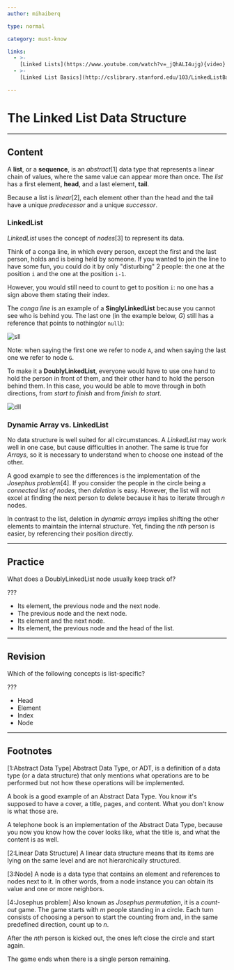 ```yaml
---
author: mihaiberq

type: normal

category: must-know

links:
  - >- 
    [Linked Lists](https://www.youtube.com/watch?v=_jQhALI4ujg){video}
  - >-
    [Linked List Basics](http://cslibrary.stanford.edu/103/LinkedListBasics.pdf){website}

---
```


# The Linked List Data Structure

---

## Content

A **list**, or a **sequence**, is an *abstract*[1] data type that represents a linear chain of values, where the same value can appear more than once. The *list* has a first element, **head**, and a last element, **tail**.

Because a list is *linear*[2], each element other than the head and the tail have a unique *predecessor* and a unique *successor*.

### LinkedList

*LinkedList* uses the concept of *nodes*[3] to represent its data.

Think of a conga line, in which every person, except the first and the last person, holds and is being held by someone. If you wanted to join the line to have some fun, you could do it by only "disturbing" 2 people: the one at the position `i` and the one at the position `i-1`.

However, you would still need to count to get to position `i`: no one has a sign above them stating their index.

The *conga line* is an example of a **SinglyLinkedList** because you cannot see who is behind you. The last one (in the example below, *G*) still has a reference that points to nothing(or `null`):

![sll](https://img.enkipro.com/9fc64a4643c8c46b7d2a600fe99a124d.png)

Note: when saying the first one we refer to node `A`, and when saying the last one we refer to node `G`.

To make it a **DoublyLinkedList**, everyone would have to use one hand to hold the person in front of them, and their other hand to hold the person behind them. In this case, you would be able to move through in both directions, from *start to finish* and from *finish to start*.

![dll](https://img.enkipro.com/dfe8bdeaffa55cb2d4504f4048f2b515.png)

### Dynamic Array vs. LinkedList

No data structure is well suited for all circumstances. A *LinkedList* may work well in one case, but cause difficulties in another. The same is true for *Arrays*, so it is necessary to understand when to choose one instead of the other.

A good example to see the differences is the implementation of the *Josephus problem*[4]. If you consider the people in the circle being a *connected list of nodes*, then *deletion* is easy. However, the list will not excel at finding the next person to delete because it has to iterate through *n* nodes.

In contrast to the list, deletion in *dynamic arrays* implies shifting the other elements to maintain the internal structure. Yet, finding the *nth* person is easier, by referencing their position directly.


---

## Practice

What does a DoublyLinkedList node usually keep track of?

???

- Its element, the previous node and the next node.
- The previous node and the next node.
- Its element and the next node.
- Its element, the previous node and the head of the list.


---

## Revision

Which of the following concepts is list-specific?

???

- Head
- Element
- Index
- Node


---

## Footnotes

[1:Abstract Data Type]
Abstract Data Type, or ADT, is a definition of a data type (or a data structure) that only mentions what operations are to be performed but not how these operations will be implemented.

A book is a good example of an Abstract Data Type. You know it's supposed to have a cover, a title, pages, and content. What you don't know is what those are.

A telephone book is an implementation of the Abstract Data Type, because you now you know how the cover looks like, what the title is, and what the content is as well.

[2:Linear Data Structure]
A linear data structure means that its items are lying on the same level and are not hierarchically structured.

[3:Node]
A node is a data type that contains an element and references to nodes next to it. In other words, from a node instance you can obtain its value and one or more neighbors.

[4:Josephus problem]
Also known as *Josephus permutation*, it is a *count-out* game. The game starts with *m* people standing in a circle. Each turn consists of choosing a person to start the counting from and, in the same predefined direction, count up to *n*.

After the *nth* person is kicked out, the ones left close the circle and start again.

The game ends when there is a single person remaining.
 

